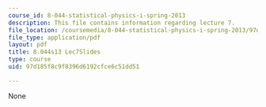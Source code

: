 ```yaml
---
course_id: 8-044-statistical-physics-i-spring-2013
description: This file contains information regarding lecture 7.
file_location: /coursemedia/8-044-statistical-physics-i-spring-2013/97d185f8c9f8396d6192cfce6c51dd51_MIT8_044S13_L7.pdf
file_type: application/pdf
layout: pdf
title: 8.044s13 Lec7Slides
type: course
uid: 97d185f8c9f8396d6192cfce6c51dd51

---
```

None